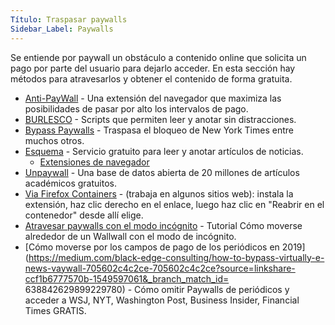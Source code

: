 ```yaml
---
Título: Traspasar paywalls
Sidebar_Label: Paywalls
---
```


Se entiende por paywall un obstáculo a contenido online que solicita un pago por parte del usuario para dejarlo acceder. En esta sección hay métodos para atravesarlos y obtener el contenido de forma gratuita.

- [Anti-PayWall](https://github.com/nextgens/anti-paywall) - Una extensión del navegador que maximiza las posibilidades de pasar por alto los intervalos de pago.
- [BURLESCO](https://burles.co/en/) - Scripts que permiten leer y anotar sin distracciones.
- [Bypass Paywalls](https://github.com/iamadamdev/bypass-paywalls-chrome) - Traspasa el bloqueo de New York Times entre muchos otros.
- [Esquema](https://outline.com/) - Servicio gratuito para leer y anotar artículos de noticias.
  - [Extensiones de navegador](https://github.com/ymolodtsov/outline/)
- [Unpaywall](https://unpaywall.org/) - Una base de datos abierta de 20 millones de artículos académicos gratuitos.
- [Via Firefox Containers](https://addons.mozilla.org/en-us/firefox/addon/temporary-containers/) - (trabaja en algunos sitios web): instala la extensión, haz clic derecho en el enlace, luego haz clic en "Reabrir en el contenedor" desde allí elige.
- [Atravesar paywalls con el modo incógnito](https://lifehacker.com/get-around-paywalls-with-incognito-mode-1679310015) - Tutorial Cómo moverse alrededor de un Wallwall con el modo de incógnito.
- [Cómo moverse por los campos de pago de los periódicos en 2019](https://medium.com/black-edge-consulting/how-to-bypass-virtually-e-news-vaywall-705602c4c2ce-705602c4c2ce?source=linkshare-ccf1b6777570b-1549597061&_branch_match_id= 638842629899229780) - Cómo omitir Paywalls de periódicos y acceder a WSJ, NYT, Washington Post, Business Insider, Financial Times GRATIS.

